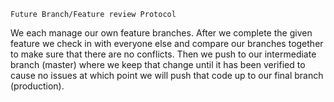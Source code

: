     Future Branch/Feature review Protocol
We each manage our own feature branches.  After we complete the given feature we check in with everyone else and compare our branches together to make sure that there are no conflicts.  Then we push to our intermediate branch (master) where we keep that change until it has been verified to cause no issues at which point we will push that code up to our final branch (production).